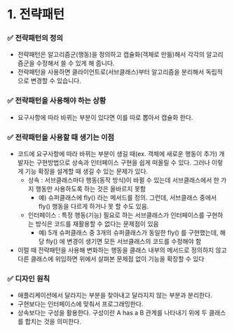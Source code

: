 # 1. 전략패턴

### ✅ 전략패턴의 정의
- 전략패턴은 알고리즘군(행동)을 정의하고 캡슐화(객체로 만듦)해서 각각의 알고리즘군을 수정해서 쓸 수 있게 해 줍니다.
- 전략패턴을 사용하면 클라이언트로(서브클래스)부터 알고리즘을 분리해서 독립적으로 변경할 수 있습니다.

### ✅ 전략패턴을 사용해야 하는 상황
- 요구사항에 따라 바뀌는 부분이 있다면 이를 따로 뽑아서 캡슐화 한다.

### ✅ 전략패턴을 사용할 때 생기는 이점
- 코드에 요구사항에 따라 바뀌는 부분이 생길 때(ex. 객체에 새로운 행동이 추가) 개발자는 구현방법으로 상속과 인터페이스 구현을 쉽게 떠올릴 수 있다. 그러나 이렇게 기능 확장을 설계할 때 생길 수 있는 문제가 있다.
  - 상속 : 서브클래스마다 행동(동작 방식)이 바뀔 수 있는데 서브클래스에서 한 가지 행동만 사용하도록 하는 것은 올바르지 못함
    - 예) 슈퍼클래스에 fly() 라는 메서드를 정의. 그런데, 서브클래스 중에서 fly() 행동을 다르게 하거나 못 할 수도 있음.
  - 인터페이스 : 특정 행동(기능) 필요로 하는 서브클래스가 인터페이스를 구현하는 방식은 코드를 재활용할 수 없다는 문제점이 있음
    - 예) 5개 슈퍼클래스 중 3개의 슈퍼클래스가 동일한 fly() 를 구현했는데, 해당 fly() 에 변경이 생기면 모든 서브클래스의 코드를 수정해야 함
- 이럴 때 전략패턴을 사용해 변화하는 행동을 클래스 내부의 메서드로 정의하지 않고 다른 클래스에 위임하면 위에서 살펴본 문제점 없이 기능을 확장할 수 있다

### ✅ 디자인 원칙
- 애플리케이션에서 달라지는 부분을 찾아내고 달라지지 않는 부분과 분리한다.
- 구현보다는 인터페이스에 맞춰서 프로그래밍한다.
- 상속보다는 구성을 활용한다. 구성이란 A has a B 관계를 나타내기 위에 두 클래스를 합치는 것을 의미한다.

